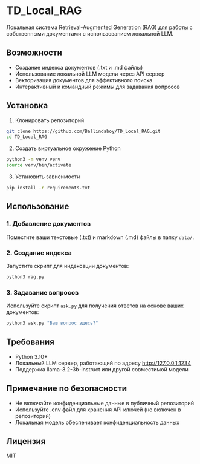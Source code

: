 # TD_Local_RAG

Локальная система Retrieval-Augmented Generation (RAG) для работы с собственными документами с использованием локальной LLM.

## Возможности

- Создание индекса документов (.txt и .md файлы)
- Использование локальной LLM модели через API сервер
- Векторизация документов для эффективного поиска
- Интерактивный и командный режимы для задавания вопросов

## Установка

1. Клонировать репозиторий
```bash
git clone https://github.com/Ballindaboy/TD_Local_RAG.git
cd TD_Local_RAG
```

2. Создать виртуальное окружение Python
```bash
python3 -m venv venv
source venv/bin/activate
```

3. Установить зависимости
```bash
pip install -r requirements.txt
```

## Использование

### 1. Добавление документов

Поместите ваши текстовые (.txt) и markdown (.md) файлы в папку `data/`.

### 2. Создание индекса

Запустите скрипт для индексации документов:
```bash
python3 rag.py
```

### 3. Задавание вопросов

Используйте скрипт `ask.py` для получения ответов на основе ваших документов:
```bash
python3 ask.py "Ваш вопрос здесь?"
```

## Требования

- Python 3.10+
- Локальный LLM сервер, работающий по адресу http://127.0.0.1:1234
- Поддержка llama-3.2-3b-instruct или другой совместимой модели

## Примечание по безопасности

- Не включайте конфиденциальные данные в публичный репозиторий
- Используйте .env файл для хранения API ключей (не включен в репозиторий)
- Локальная модель обеспечивает конфиденциальность данных

## Лицензия

MIT